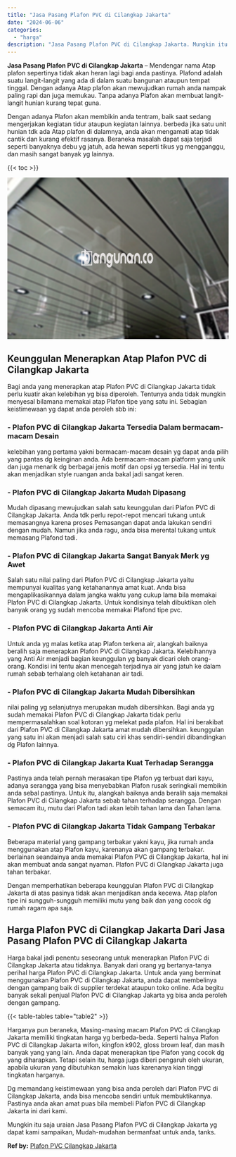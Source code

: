 ```yaml
---
title: "Jasa Pasang Plafon PVC di Cilangkap Jakarta"
date: "2024-06-06"
categories: 
  - "harga"
description: "Jasa Pasang Plafon PVC di Cilangkap Jakarta. Mungkin itu saja uraian Jasa Pasang Plafon PVC di Cilangkap Jakarta yg dapat kami sampaikan, Mudah-mudahan berma..."
---
```


**Jasa Pasang Plafon PVC di Cilangkap Jakarta** – Mendengar nama Atap plafon sepertinya tidak akan heran lagi bagi anda pastinya. Plafond adalah suatu langit-langit yang ada di dalam suatu bangunan ataupun tempat tinggal. Dengan adanya Atap plafon akan mewujudkan rumah anda nampak paling rapi dan juga memukau. Tanpa adanya Plafon akan membuat langit-langit hunian kurang tepat guna.

Dengan adanya Plafon akan membikin anda tentram, baik saat sedang mengerjakan kegiatan tidur ataupun kegiatan lainnya. berbeda jika satu unit hunian tdk ada Atap plafon di dalamnya, anda akan mengamati atap tidak cantik dan kurang efektif rasanya. Beraneka masalah dapat saja terjadi seperti banyaknya debu yg jatuh, ada hewan seperti tikus yg mengganggu, dan masih sangat banyak yg lainnya.

{{< toc >}}

![Jasa Pasang Plafon PVC di Cilangkap Jakarta](/images/flafond-pvc-murah07.png)

## Keunggulan Menerapkan Atap Plafon PVC di Cilangkap Jakarta

Bagi anda yang menerapkan atap Plafon PVC di Cilangkap Jakarta tidak perlu kuatir akan kelebihan yg bisa diperoleh. Tentunya anda tidak mungkin menyesal bilamana memakai atap Plafon tipe yang satu ini. Sebagian keistimewaan yg dapat anda peroleh sbb ini:

### \- Plafon PVC di Cilangkap Jakarta Tersedia Dalam bermacam-macam Desain

kelebihan yang pertama yakni bermacam-macam desain yg dapat anda pilih yang pantas dg keinginan anda. Ada bermacam-macam platform yang unik dan juga menarik dg berbagai jenis motif dan opsi yg tersedia. Hal ini tentu akan menjadikan style ruangan anda bakal jadi sangat keren.

### \- Plafon PVC di Cilangkap Jakarta Mudah Dipasang

Mudah dipasang mewujudkan salah satu keunggulan dari Plafon PVC di Cilangkap Jakarta. Anda tdk perlu repot-repot mencari tukang untuk memasangnya karena proses Pemasangan dapat anda lakukan sendiri dengan mudah. Namun jika anda ragu, anda bisa merental tukang untuk memasang Plafond tadi.

### \- Plafon PVC di Cilangkap Jakarta Sangat Banyak Merk yg Awet

Salah satu nilai paling dari Plafon PVC di Cilangkap Jakarta yaitu mempunyai kualitas yang ketahanannya amat kuat. Anda bisa mengaplikasikannya dalam jangka waktu yang cukup lama bila memakai Plafon PVC di Cilangkap Jakarta. Untuk kondisinya telah dibuktikan oleh banyak orang yg sudah mencoba memakai Plafond tipe pvc.

### \- Plafon PVC di Cilangkap Jakarta Anti Air

Untuk anda yg malas ketika atap Plafon terkena air, alangkah baiknya beralih saja menerapkan Plafon PVC di Cilangkap Jakarta. Kelebihannya yang Anti Air menjadi bagian keunggulan yg banyak dicari oleh orang-orang. Kondisi ini tentu akan mencegah terjadinya air yang jatuh ke dalam rumah sebab terhalang oleh ketahanan air tadi.

### \- Plafon PVC di Cilangkap Jakarta Mudah Dibersihkan

nilai paling yg selanjutnya merupakan mudah dibersihkan. Bagi anda yg sudah memakai Plafon PVC di Cilangkap Jakarta tidak perlu mempermasalahkan soal kotoran yg melekat pada plafon. Hal ini berakibat dari Plafon PVC di Cilangkap Jakarta amat mudah dibersihkan. keunggulan yang satu ini akan menjadi salah satu ciri khas sendiri-sendiri dibandingkan dg Plafon lainnya.

### \- Plafon PVC di Cilangkap Jakarta Kuat Terhadap Serangga

Pastinya anda telah pernah merasakan tipe Plafon yg terbuat dari kayu, adanya serangga yang bisa menyebabkan Plafon rusak seringkali membikin anda sebal pastinya. Untuk itu, alangkah baiknya anda beralih saja memakai Plafon PVC di Cilangkap Jakarta sebab tahan terhadap serangga. Dengan semacam itu, mutu dari Plafon tadi akan lebih tahan lama dan Tahan lama.

### \- Plafon PVC di Cilangkap Jakarta Tidak Gampang Terbakar

Beberapa material yang gampang terbakar yakni kayu, jika rumah anda menggunakan atap Plafon kayu, karenanya akan gampang terbakar. berlainan seandainya anda memakai Plafon PVC di Cilangkap Jakarta, hal ini akan membuat anda sangat nyaman. Plafon PVC di Cilangkap Jakarta juga tahan terbakar.

Dengan memperhatikan beberapa keunggulan Plafon PVC di Cilangkap Jakarta di atas pasinya tidak akan menjadikan anda kecewa. Atap plafon tipe ini sungguh-sungguh memiliki mutu yang baik dan yang cocok dg rumah ragam apa saja.

## Harga Plafon PVC di Cilangkap Jakarta Dari Jasa Pasang Plafon PVC di Cilangkap Jakarta

Harga bakal jadi penentu seseorang untuk menerapkan Plafon PVC di Cilangkap Jakarta atau tidaknya. Banyak dari orang yg bertanya-tanya perihal harga Plafon PVC di Cilangkap Jakarta. Untuk anda yang berminat menggunakan Plafon PVC di Cilangkap Jakarta, anda dapat membelinya dengan gampang baik di supplier terdekat ataupun toko online. Ada begitu banyak sekali penjual Plafon PVC di Cilangkap Jakarta yg bisa anda peroleh dengan gampang.

{{< table-tables table="table2" >}}

Harganya pun beraneka, Masing-masing macam Plafon PVC di Cilangkap Jakarta memiliki tingkatan harga yg berbeda-beda. Seperti halnya Plafon PVC di Cilangkap Jakarta wifon, kingfon k902, gloss brown leaf, dan masih banyak yang yang lain. Anda dapat menerapkan tipe Plafon yang cocok dg yang diharapkan. Tetapi selain itu, harga juga diberi pengaruh oleh ukuran, apabila ukuran yang dibutuhkan semakin luas karenanya kian tinggi tingkatan harganya.

Dg memandang keistimewaan yang bisa anda peroleh dari Plafon PVC di Cilangkap Jakarta, anda bisa mencoba sendiri untuk membuktikannya. Pastinya anda akan amat puas bila membeli Plafon PVC di Cilangkap Jakarta ini dari kami.

Mungkin itu saja uraian Jasa Pasang Plafon PVC di Cilangkap Jakarta yg dapat kami sampaikan, Mudah-mudahan bermanfaat untuk anda, tanks.

**Ref by:** [Plafon PVC Cilangkap Jakarta](https://id.wikipedia.org/wiki/Plafon)
